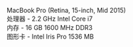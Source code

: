 MacBook Pro (Retina, 15-inch, Mid 2015)   
处理器 - 2.2 GHz Intel Core i7   
内存 - 16 GB 1600 MHz DDR3   
图形卡 - Intel Iris Pro 1536 MB   
